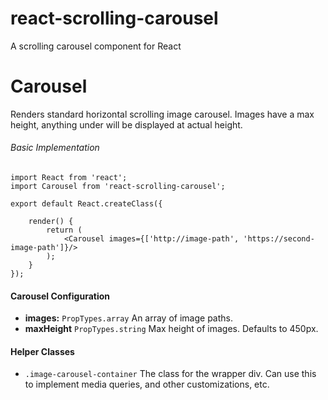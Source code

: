 # react-scrolling-carousel
A scrolling carousel component for React

Carousel
=======================

Renders standard horizontal scrolling image carousel. Images have a max height, anything under will be displayed at actual height.

###### Basic Implementation
```JSX
import React from 'react';
import Carousel from 'react-scrolling-carousel';

export default React.createClass({

    render() {
        return (
            <Carousel images={['http://image-path', 'https://second-image-path']}/>
        );
    }
});
```

#### Carousel Configuration
* **images:** `PropTypes.array` An array of image paths.
* **maxHeight** `PropTypes.string` Max height of images. Defaults to 450px.

#### Helper Classes
* `.image-carousel-container` The class for the wrapper div. Can use this to implement media queries, and other customizations, etc.